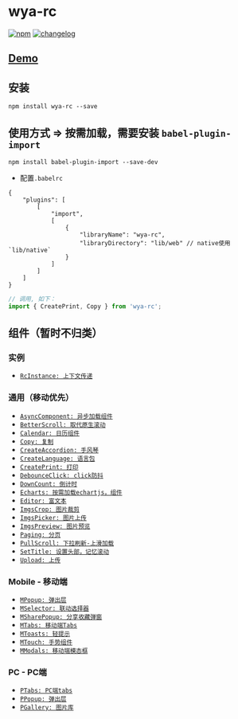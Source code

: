 # wya-rc
[![npm][npm-image]][npm-url] [![changelog][changelog-image]][changelog-url]

## [Demo](https://wya-team.github.io/wya-rc/dist/index.html)

## 安装

```vim
npm install wya-rc --save
```

## 使用方式 => 按需加载，需要安装 `babel-plugin-import`
```vim
npm install babel-plugin-import --save-dev
```
- 配置`.babelrc`
```vim
{
	"plugins": [
		[
			"import",
			[
				{
					"libraryName": "wya-rc",
					"libraryDirectory": "lib/web" // native使用 `lib/native`
				}
			]
		]
	]
}
```

```js
// 调用, 如下：
import { CreatePrint, Copy } from 'wya-rc';
```
## 组件（暂时不归类）
### 实例
- [`RcInstance: 上下文传递`](https://github.com/wya-team/wya-rc/tree/master/src/web/rc-instance/)
### 通用（移动优先）
- [`AsyncComponent: 异步加载组件`](https://github.com/wya-team/wya-rc/tree/master/src/web/async-component/)
- [`BetterScroll: 取代原生滚动`](https://github.com/wya-team/wya-rc/tree/master/src/web/better-scroll/)
- [`Calendar: 日历组件`](https://github.com/wya-team/wya-rc/tree/master/src/web/calendar/)
- [`Copy: 复制`](https://github.com/wya-team/wya-rc/tree/master/src/web/copy/)
- [`CreateAccordion: 手风琴`](https://github.com/wya-team/wya-rc/tree/master/src/web/create-accordion/)
- [`CreateLanguage: 语言包`](https://github.com/wya-team/wya-rc/tree/master/src/web/create-language/)
- [`CreatePrint: 打印`](https://github.com/wya-team/wya-rc/tree/master/src/web/create-print/)
- [`DebounceClick: click防抖`](https://github.com/wya-team/wya-rc/tree/master/src/web/debounce-click/)
- [`DownCount: 倒计时`](https://github.com/wya-team/wya-rc/tree/master/src/web/down-count/)
- [`Echarts: 按需加载echartjs，组件`](https://github.com/wya-team/wya-rc/tree/master/src/web/echarts/)
- [`Editor: 富文本`](https://github.com/wya-team/wya-rc/tree/master/src/web/editor/)
- [`ImgsCrop: 图片裁剪`](https://github.com/wya-team/wya-rc/tree/master/src/web/imgs-crop/)
- [`ImgsPicker: 图片上传`](https://github.com/wya-team/wya-rc/tree/master/src/web/imgs-picker/)
- [`ImgsPreview: 图片预览`](https://github.com/wya-team/wya-rc/tree/master/src/web/imgs-preview/)
- [`Paging: 分页`](https://github.com/wya-team/wya-rc/tree/master/src/web/paging/)
- [`PullScroll: 下拉刷新-上滑加载`](https://github.com/wya-team/wya-rc/tree/master/src/web/pull-scroll/)
- [`SetTitle: 设置头部，记忆滚动`](https://github.com/wya-team/wya-rc/tree/master/src/web/set-title/)
- [`Upload: 上传`](https://github.com/wya-team/wya-rc/tree/master/src/web/upload/)

### Mobile - 移动端
- [`MPopup: 弹出层`](https://github.com/wya-team/wya-rc/tree/master/src/web/m-popup/)
- [`MSelector: 联动选择器`](https://github.com/wya-team/wya-rc/tree/master/src/web/m-selector/)
- [`MSharePopup: 分享收藏弹窗`](https://github.com/wya-team/wya-rc/tree/master/src/web/m-share-popup/)
- [`MTabs: 移动端Tabs`](https://github.com/wya-team/wya-rc/tree/master/src/web/m-tabs/)
- [`MToasts: 轻提示`](https://github.com/wya-team/wya-rc/tree/master/src/web/m-toasts/)
- [`MTouch: 手势组件`](https://github.com/wya-team/wya-rc/tree/master/src/web/m-touch/)
- [`MModals: 移动端模态框`](https://github.com/wya-team/wya-rc/tree/master/src/web/m-modals/)

### PC - PC端
- [`PTabs: PC端tabs`](https://github.com/wya-team/wya-rc/tree/master/src/web/p-tabs/)
- [`PPopup: 弹出层`](https://github.com/wya-team/wya-rc/tree/master/src/web/p-popup/)
- [`PGallery: 图片库`](https://github.com/wya-team/wya-rc/tree/master/src/web/p-gallery/)


<!--  以下内容无视  -->
[changelog-image]: https://img.shields.io/badge/changelog-md-blue.svg
[changelog-url]: CHANGELOG.md

[npm-image]: https://img.shields.io/npm/v/wya-rc.svg
[npm-url]: https://www.npmjs.com/package/wya-rc
